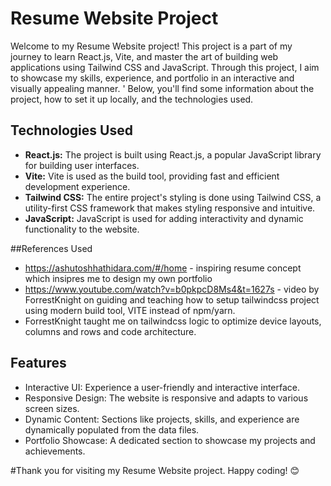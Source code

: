 # Resume Website Project

Welcome to my Resume Website project! This project is a part of my journey to learn React.js, Vite, and master the art of building web applications using Tailwind CSS and JavaScript. 
Through this project, I aim to showcase my skills, experience, and portfolio in an interactive and visually appealing manner. '
Below, you'll find some information about the project, how to set it up locally, and the technologies used.

## Technologies Used

- **React.js:** The project is built using React.js, a popular JavaScript library for building user interfaces.
- **Vite:** Vite is used as the build tool, providing fast and efficient development experience.
- **Tailwind CSS:** The entire project's styling is done using Tailwind CSS, a utility-first CSS framework that makes styling responsive and intuitive.
- **JavaScript:** JavaScript is used for adding interactivity and dynamic functionality to the website.


##References Used 
- https://ashutoshhathidara.com/#/home - inspiring resume concept which insipres me to design my own portfolio
- https://www.youtube.com/watch?v=b0pkpcD8Ms4&t=1627s - video by ForrestKnight on guiding and teaching how to setup tailwindcss project using modern build tool, VITE instead of npm/yarn.
- ForrestKnight taught me on tailwindcss logic to optimize device layouts, columns and rows and code architecture.

## Features
- Interactive UI: Experience a user-friendly and interactive interface.
- Responsive Design: The website is responsive and adapts to various screen sizes.
- Dynamic Content: Sections like projects, skills, and experience are dynamically populated from the data files.
- Portfolio Showcase: A dedicated section to showcase my projects and achievements.

#Thank you for visiting my Resume Website project. Happy coding! 😊
